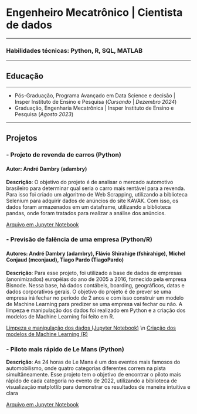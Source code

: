 # Engenheiro Mecatrônico | Cientista de dados

---

### Habilidades técnicas: Python, R, SQL, MATLAB

---

## Educação

---

- Pós-Graduação, Programa Avançado em Data Science e decisão \| Insper Instituto de Ensino e Pesquisa (*Cursando* \| *Dezembro 2024*)
- Graduação, Engenharia Mecatrônica \| Insper Instituto de Ensino e Pesquisa (*Agosto 2023*)
  
---

## Projetos

### - Projeto de revenda de carros (Python)

#### Autor: André Dambry (adambry)

**Descrição**: O objetivo do projeto é de analisar o mercado automotivo brasileiro para determinar qual seria o carro mais rentável para a revenda. Para isso foi criado um algoritmo de Web Scrapping, utilizando a biblioteca Selenium para adquirir dados de anúncios do site KAVAK. Com isso, os dados foram armazenados em um dataframe, utilizando a biblioteca pandas, onde foram tratados para realizar a análise dos anúncios.

[Arquivo em Jupyter Notebook](https://adambry.github.io/portfolio/files/Projeto_revendas_carros.html)

### - Previsão de falência de uma empresa (Python/R)

#### Autores: André Dambry (adambry), Flávio Shirahige (fshirahige), Michel Conjaud (mconjaud), Tiago Pardo (TiagoPardo)

**Descrição**: Para esse projeto, foi utilizado a base de dados de empresas (anonimizados) européias do ano de 2005 a 2016, fornecido pela empresa Bisnode. Nessa base, há dados contábeis, boarding, geográficos, datas e dados corporativos gerais. O objetivo do projeto é de prever se uma empresa irá fechar no período de 2 anos e com isso construir um modelo de Machine Learning para predizer se uma empresa vai fechar ou não. A limpeza e manipulação dos dados foi realizado em Python e a criação dos modelos de Machine Learning foi feito em R.

[Limpeza e manipulação dos dados (Jupyter Notebook)](https://adambry.github.io/portfolio/files/Prev_falencia_limpeza.html) \n
[Criação dos modelos de Machine Learning (R)](https://adambry.github.io/portfolio/files/Prev_falencia_ML.html)

### - Piloto mais rápido de Le Mans (Python)

**Descrição**: As 24 horas de Le Mans é um dos eventos mais famosos do automobilismo, onde quatro categorias diferentes correm na pista simultâneamente. Esse projeto tem o objetivo de encontrar o piloto mais rápido de cada categoria no evento de 2022, utilizando a biblioteca de visualização matplotlib para demonstrar os resultados de maneira intuitiva e clara

[Arquivo em Jupyter Notebook](https://adambry.github.io/portfolio/files/Projeto_Lemans.html)
